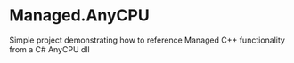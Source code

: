 # Managed.AnyCPU
Simple project demonstrating how to reference Managed C++ functionality from a C# AnyCPU dll
